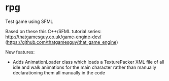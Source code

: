 # rpg
Test game using SFML

Based on these this C++/SFML tutorial series: http://thatgamesguy.co.uk/game-engine-dev/ (https://github.com/thatgamesguy/that_game_engine)

New features:
 - Adds AnimationLoader class which loads a TexturePacker XML file of all idle and walk animations for the main character rather than manually declarationing them all manually in the code
 
